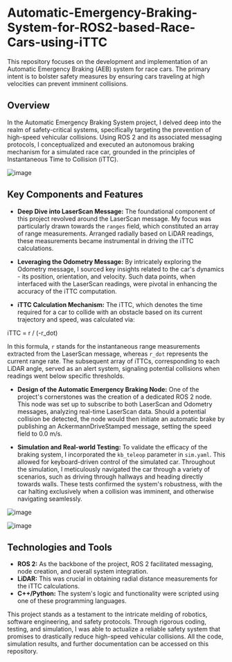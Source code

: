 # Automatic-Emergency-Braking-System-for-ROS2-based-Race-Cars-using-iTTC
This repository focuses on the development and implementation of an Automatic Emergency Braking (AEB) system for race cars. The primary intent is to bolster safety measures by ensuring cars traveling at high velocities can prevent imminent collisions. 


## Overview

In the Automatic Emergency Braking System project, I delved deep into the realm of safety-critical systems, specifically targeting the prevention of high-speed vehicular collisions. Using ROS 2 and its associated messaging protocols, I conceptualized and executed an autonomous braking mechanism for a simulated race car, grounded in the principles of Instantaneous Time to Collision (iTTC).

![image](https://github.com/Saibernard/Autonomous-Race-Cars-Automatic-Emergency-Braking-System-ROS2-based--using-iTTC/assets/112599512/87e1f661-19e8-43c5-b638-fdbee589059f)


## Key Components and Features

- **Deep Dive into LaserScan Message:** The foundational component of this project revolved around the LaserScan message. My focus was particularly drawn towards the `ranges` field, which constituted an array of range measurements. Arranged radially based on LiDAR readings, these measurements became instrumental in driving the iTTC calculations.

- **Leveraging the Odometry Message:** By intricately exploring the Odometry message, I sourced key insights related to the car's dynamics - its position, orientation, and velocity. Such data points, when interfaced with the LaserScan readings, were pivotal in enhancing the accuracy of the iTTC computation.

- **iTTC Calculation Mechanism:** The iTTC, which denotes the time required for a car to collide with an obstacle based on its current trajectory and speed, was calculated via:

iTTC = r / (-r_dot)


In this formula, `r` stands for the instantaneous range measurements extracted from the LaserScan message, whereas `r_dot` represents the current range rate. The subsequent array of iTTCs, corresponding to each LiDAR angle, served as an alert system, signaling potential collisions when readings went below specific thresholds.

- **Design of the Automatic Emergency Braking Node:** One of the project's cornerstones was the creation of a dedicated ROS 2 node. This node was set up to subscribe to both LaserScan and Odometry messages, analyzing real-time LaserScan data. Should a potential collision be detected, the node would then initiate an automatic brake by publishing an AckermannDriveStamped message, setting the speed field to 0.0 m/s.

- **Simulation and Real-world Testing:** To validate the efficacy of the braking system, I incorporated the `kb_teleop` parameter in `sim.yaml`. This allowed for keyboard-driven control of the simulated car. Throughout the simulation, I meticulously navigated the car through a variety of scenarios, such as driving through hallways and heading directly towards walls. These tests confirmed the system's robustness, with the car halting exclusively when a collision was imminent, and otherwise navigating seamlessly.

![image](https://github.com/Saibernard/Autonomous-Race-Cars-Automatic-Emergency-Braking-System-ROS2-based--using-iTTC/assets/112599512/eca2b418-83e9-48a0-9fcc-8c57b767f27f)

![image](https://github.com/Saibernard/Autonomous-Race-Cars-Automatic-Emergency-Braking-System-ROS2-based--using-iTTC/assets/112599512/0965152c-2ea8-4a64-998d-32bad469a590)

## Technologies and Tools

- **ROS 2:** As the backbone of the project, ROS 2 facilitated messaging, node creation, and overall system integration.
- **LiDAR:** This was crucial in obtaining radial distance measurements for the iTTC calculations.
- **C++/Python:** The system's logic and functionality were scripted using one of these programming languages.

This project stands as a testament to the intricate melding of robotics, software engineering, and safety protocols. Through rigorous coding, testing, and simulation, I was able to actualize a reliable safety system that promises to drastically reduce high-speed vehicular collisions. All the code, simulation results, and further documentation can be accessed on this repository.

